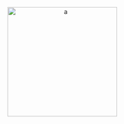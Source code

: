 <p align="center">
  <img style="display:inline-block;margin-right:10px;" src="https://media1.giphy.com/media/xT5LMRXQ4yPjL415q8/giphy.gif" alt="a" height="250"/>
  <!--<img style="display:inline-block;margin-right:10px;" src="https://media1.giphy.com/media/HoJ1y9DCQEwQ8Lbhuy/giphy.gif" alt="a" height="250"/>-->
</p>
